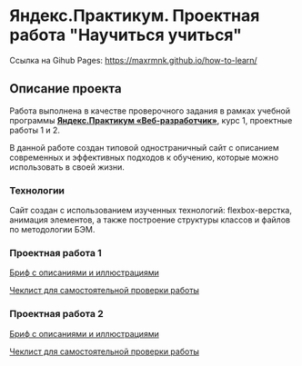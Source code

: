 # Яндекс.Практикум. Проектная работа "Научиться учиться"

Ссылка на Gihub Pages: https://maxrmnk.github.io/how-to-learn/

## Описание проекта
Работа выполнена в качестве проверочного задания в рамках учебной программы **[Яндекс.Практикум «Веб-разработчик»](https://practicum.yandex.ru/web/)**, курс 1, проектные работы 1 и 2.

В данной работе создан типовой одностраничный сайт с описанием современных и эффективных подходов к обучению, которые можно использовать в своей жизни.

### Технологии
Сайт создан с использованием изученных технологий: flexbox-верстка, анимация элементов, а также построение структуры классов и файлов по методологии БЭМ.

### Проектная работа 1
[Бриф с описаниями и иллюстрациями](https://disk.yandex.ru/i/v2ogYELngs56Bw)

[Чеклист для самостоятельной проверки работы](https://disk.yandex.ru/i/bOdsD7pN36WRUQ)

### Проектная работа 2
[Бриф с описаниями и иллюстрациями](https://disk.yandex.ru/i/Febn_DhiN0Syuw)

[Чеклист для самостоятельной проверки работы](https://disk.yandex.ru/i/Ce_eJpeDOZCS6w)

